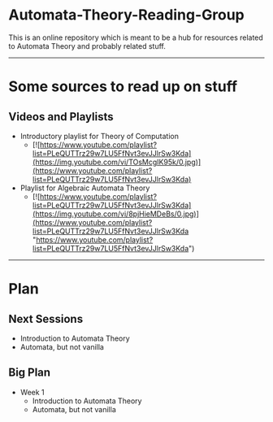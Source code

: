 # Automata-Theory-Reading-Group

This is an online repository which is meant to be a hub for resources related to Automata Theory and probably related stuff.

---
# Some sources to read up on stuff
## Videos and Playlists
- Introductory playlist for Theory of Computation
	- [![https://www.youtube.com/playlist?list=PLeQUTTrz29w7LU5FfNvt3evJJlrSw3Kda](https://img.youtube.com/vi/TOsMcgIK95k/0.jpg)](https://www.youtube.com/playlist?list=PLeQUTTrz29w7LU5FfNvt3evJJlrSw3Kda)
- Playlist for Algebraic Automata Theory
	- [![https://www.youtube.com/playlist?list=PLeQUTTrz29w7LU5FfNvt3evJJlrSw3Kda](https://img.youtube.com/vi/8pjHieMDeBs/0.jpg)](https://www.youtube.com/playlist?list=PLeQUTTrz29w7LU5FfNvt3evJJlrSw3Kda "https://www.youtube.com/playlist?list=PLeQUTTrz29w7LU5FfNvt3evJJlrSw3Kda")
---
# Plan

## Next Sessions
- Introduction to Automata Theory
- Automata, but not vanilla

## Big Plan
- Week 1
	- Introduction to Automata Theory
	- Automata, but not vanilla
